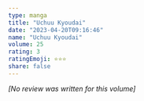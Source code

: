 ```yaml
---
type: manga
title: "Uchuu Kyoudai"
date: "2023-04-20T09:16:46"
name: "Uchuu Kyoudai"
volume: 25
rating: 3
ratingEmoji: ⭐️⭐️⭐️
share: false
---
```


*[No review was written for this volume]*
